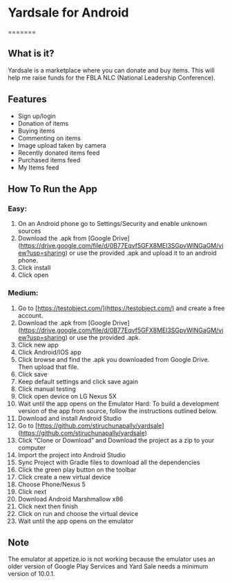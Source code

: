 # Yardsale for Android
=======

## What is it?

Yardsale is a marketplace where you can donate and buy items. This will help me raise funds for the FBLA NLC (National Leadership Conference).

## Features
- Sign up/login
- Donation of items
- Buying items
- Commenting on items
- Image upload taken by camera
- Recently donated items feed
- Purchased items feed
- My Items feed

## How To Run the App
### Easy: 
1.	On an Android phone go to Settings/Security and enable unknown sources
2.	Download the .apk from [Google Drive] (https://drive.google.com/file/d/0B77Eqvf5GFX8MEl3SGpvWlNGaGM/view?usp=sharing) or use the provided .apk and upload it to an android phone.
3.	Click install
4.	Click open

### Medium: 
1.	Go to [https://testobject.com/](https://testobject.com/) and create a free account.
2.	Download the .apk from [Google Drive] (https://drive.google.com/file/d/0B77Eqvf5GFX8MEl3SGpvWlNGaGM/view?usp=sharing) or use the provided .apk.
3.	Click new app
4.	Click Android/IOS app
5.	Click browse and find the .apk you downloaded from Google Drive. Then upload that file.
6.	Click save
7.	Keep default settings and click save again
8.	Click manual testing
9.	Click open device on LG Nexus 5X
10.	Wait until the app opens on the Emulator
Hard: 
To build a development version of the app from source, follow the instructions outlined below.
11.	Download and install Android Studio
12.	Go to [https://github.com/stiruchunapally/yardsale] (https://github.com/stiruchunapally/yardsale)
13.	Click “Clone or Download” and Download the project as a zip to your computer
14.	Import the project into Android Studio
15.	Sync Project with Gradle files to download all the dependencies
16.	Click the green play button on the toolbar
17.	Click create a new virtual device
18.	Choose Phone/Nexus 5
19.	Click next
20.	Download Android Marshmallow x86
21.	 Click next then finish
22.	Click on run and choose the virtual device
23.	Wait until the app opens on the emulator

## Note
The emulator at appetize.io is not working because the emulator   uses an older version of Google Play Services and Yard Sale needs a minimum version of 10.0.1.
